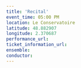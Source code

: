 ```yaml
---
title: 'Recital'
event_time: 05:00 PM
location: Le Conservatoire
latitude: 48.882907
longitude: 2.370687
performance_url:
ticket_information_url:
ensemble:
conductor:
---
```


